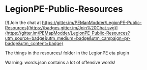 LegionPE-Public-Resources
=========================

[![Join the chat at https://gitter.im/PEMapModder/LegionPE-Public-Resources](https://badges.gitter.im/Join%20Chat.svg)](https://gitter.im/PEMapModder/LegionPE-Public-Resources?utm_source=badge&utm_medium=badge&utm_campaign=pr-badge&utm_content=badge)

The things in the resources/ folder in the LegionPE eta plugin

Warning: words.json contains a lot of offensive words!
